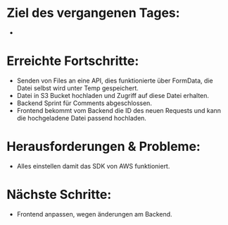 # Ziel des vergangenen Tages:
- 

# Erreichte Fortschritte:
- Senden von Files an eine API, dies funktionierte über FormData, die Datei selbst wird unter Temp gespeichert.
- Datei in S3 Bucket hochladen und Zugriff auf diese Datei erhalten.
- Backend Sprint für Comments abgeschlossen.
- Frontend bekommt vom Backend die ID des neuen Requests und kann die hochgeladene Datei passend hochladen.

# Herausforderungen & Probleme:
- Alles einstellen damit das SDK von AWS funktioniert.

# Nächste Schritte:
- Frontend anpassen, wegen änderungen am Backend.